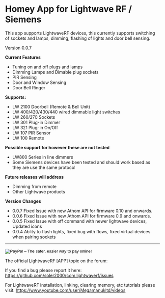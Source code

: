 # Homey App for Lightwave RF / Siemens


 This app supports LightwaveRF devices, this currently supports switching of sockets and lamps, dimming, flashing of lights and door bell sensing.
 
 Version 0.0.7
 
**Current Features**  
- Tuning on and off plugs and lamps  
- Dimming Lamps and Dimable plug sockets  
- PIR Sensing  
- Door and Window Sensing  
- Door Bell Ringer  
  
**Supports:**  

- LW 2100 Doorbell (Remote & Bell Unit) 
- LW 400/420/430/440  wired dimmable light switches  
- LW 260/270 Sockets  
- LW 301 Plug-in Dimmer  
- LW 321 Plug-in On/Off  
- LW 107 PIR Sensor  
- LW 100 Remote  

**Possible support for however these are not tested**
  * LW800 Series in line dimmers   
  * Some Siemens devices have been tested and should work based as they are use the same protocol   
 
**Future releases will address**   

  * Dimming from remote
  * Other Lightwave products
 
**Version Changes**
  * 0.0.7 Fixed Issue with new Athom API for firmware 0.10 and onwards.
  * 0.0.6 Fixed Issue with new Athom API for firmware 0.9 and onwards.
  * 0.0.5 Fixed Issue with off command with newer lightwave devices, Updated icons
  * 0.0.4 Ablity to flash lights, fixed bug with flows, fixed virtual devices when pairing sockets
 
---
<form action="https://www.paypal.com/cgi-bin/webscr" method="post" target="_top">
<input type="hidden" name="cmd" value="_s-xclick">
<input type="hidden" name="hosted_button_id" value="NDVRWBBD3U8WQ">
<input type="image" src="https://www.paypalobjects.com/en_US/GB/i/btn/btn_donateCC_LG.gif" border="0" name="submit" alt="PayPal – The safer, easier way to pay online!">
<img alt="" border="0" src="https://www.paypalobjects.com/en_GB/i/scr/pixel.gif" width="1" height="1">
</form>


 The official LightwaveRF [APP] topic on the forum:
 
 If you find a bug please report it here: https://github.com/soler2000/com.lightwaverf/issues
 
 For LightwaveRF installation, linking, clearing memory, etc tutorials please visit: https://www.youtube.com/user/Megamanukltd/videos

